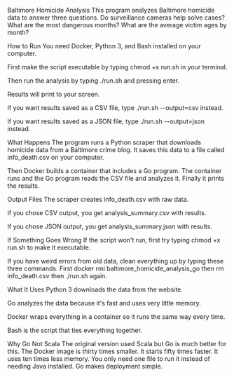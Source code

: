Baltimore Homicide Analysis
This program analyzes Baltimore homicide data to answer three questions. Do surveillance cameras help solve cases? What are the most dangerous months? What are the average victim ages by month?

How to Run
You need Docker, Python 3, and Bash installed on your computer.

First make the script executable by typing chmod +x run.sh in your terminal.

Then run the analysis by typing ./run.sh and pressing enter.

Results will print to your screen.

If you want results saved as a CSV file, type ./run.sh --output=csv instead.

If you want results saved as a JSON file, type ./run.sh --output=json instead.

What Happens
The program runs a Python scraper that downloads homicide data from a Baltimore crime blog. It saves this data to a file called info_death.csv on your computer.

Then Docker builds a container that includes a Go program. The container runs and the Go program reads the CSV file and analyzes it. Finally it prints the results.

Output Files
The scraper creates info_death.csv with raw data.

If you chose CSV output, you get analysis_summary.csv with results.

If you chose JSON output, you get analysis_summary.json with results.

If Something Goes Wrong
If the script won't run, first try typing chmod +x run.sh to make it executable.

If you have weird errors from old data, clean everything up by typing these three commands. First docker rmi baltimore_homicide_analysis_go then rm info_death.csv then ./run.sh again.

What It Uses
Python 3 downloads the data from the website.

Go analyzes the data because it's fast and uses very little memory.

Docker wraps everything in a container so it runs the same way every time.

Bash is the script that ties everything together.

Why Go Not Scala
The original version used Scala but Go is much better for this. The Docker image is thirty times smaller. It starts fifty times faster. It uses ten times less memory. You only need one file to run it instead of needing Java installed. Go makes deployment simple.

